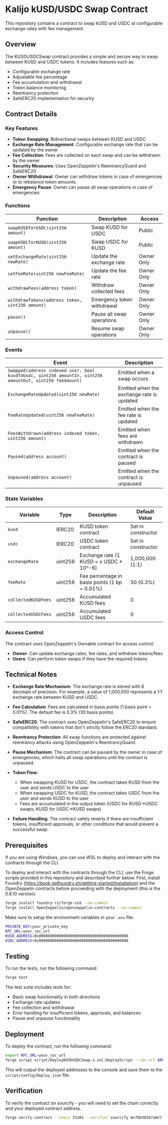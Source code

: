 # Kalijo kUSD/USDC Swap Contract

This repository contains a contract to swap kUSD and USDC at configurable exchange rates with fee management.

## Overview

The KUSDUSDCSwap contract provides a simple and secure way to swap between KUSD and USDC tokens. It includes features such as:

- Configurable exchange rate
- Adjustable fee percentage
- Fee accumulation and withdrawal
- Token balance monitoring
- Reentrancy protection
- SafeERC20 implementation for security

## Contract Details

### Key Features

- **Token Swapping**: Bidirectional swaps between KUSD and USDC
- **Exchange Rate Management**: Configurable exchange rate that can be updated by the owner
- **Fee Collection**: Fees are collected on each swap and can be withdrawn by the owner
- **Security Measures**: Uses OpenZeppelin's ReentrancyGuard and SafeERC20
- **Owner Withdrawal**: Owner can withdraw tokens in case of emergencies or to rebalance token amounts.
- **Emergency Pause**: Owner can pause all swap operations in case of emergencies

### Functions

| Function | Description | Access |
|----------|-------------|--------|
| `swapKUSDforUSDC(uint256 amount)` | Swap KUSD for USDC | Public |
| `swapUSDCforKUSD(uint256 amount)` | Swap USDC for KUSD | Public |
| `setExchangeRate(uint256 newRate)` | Update the exchange rate | Owner Only |
| `setFeeRate(uint256 newFeeRate)` | Update the fee rate | Owner Only |
| `withdrawFees(address token)` | Withdraw collected fees | Owner Only |
| `withdrawTokens(address token, uint256 amount)` | Emergency token withdrawal | Owner Only |
| `pause()` | Pause all swap operations | Owner Only |
| `unpause()` | Resume swap operations | Owner Only |

### Events

| Event | Description |
|-------|-------------|
| `Swapped(address indexed user, bool kusdToUsdc, uint256 amountIn, uint256 amountOut, uint256 feeAmount)` | Emitted when a swap occurs |
| `ExchangeRateUpdated(uint256 newRate)` | Emitted when the exchange rate is updated |
| `FeeRateUpdated(uint256 newFeeRate)` | Emitted when the fee rate is updated |
| `FeesWithdrawn(address indexed token, uint256 amount)` | Emitted when fees are withdrawn |
| `Paused(address account)` | Emitted when the contract is paused |
| `Unpaused(address account)` | Emitted when the contract is unpaused |

### State Variables

| Variable | Type | Description | Default Value |
|----------|------|-------------|---------------|
| `kusd` | IERC20 | KUSD token contract | Set in constructor |
| `usdc` | IERC20 | USDC token contract | Set in constructor |
| `exchangeRate` | uint256 | Exchange rate (1 KUSD = x USDC * 10^-6) | 1,000,000 (1:1) |
| `feeRate` | uint256 | Fee percentage in basis points (1 bp = 0.01%) | 30 (0.3%) |
| `collectedKUSDFees` | uint256 | Accumulated KUSD fees | 0 |
| `collectedUSDCFees` | uint256 | Accumulated USDC fees | 0 |

### Access Control

The contract uses OpenZeppelin's Ownable contract for access control:

- **Owner**: Can update exchange rates, fee rates, and withdraw tokens/fees
- **Users**: Can perform token swaps if they have the required tokens

## Technical Notes

- **Exchange Rate Mechanism**: The exchange rate is stored with 6 decimals of precision. For example, a value of 1,000,000 represents a 1:1 exchange rate between KUSD and USDC.

- **Fee Calculation**: Fees are calculated in basis points (1 basis point = 0.01%). The default fee is 0.3% (30 basis points).

- **SafeERC20**: The contract uses OpenZeppelin's SafeERC20 to ensure compatibility with tokens that don't strictly follow the ERC20 standard.

- **Reentrancy Protection**: All swap functions are protected against reentrancy attacks using OpenZeppelin's ReentrancyGuard.

- **Pause Mechanism**: The contract can be paused by the owner in case of emergencies, which halts all swap operations until the contract is unpaused.

- **Token Flow**:
  - When swapping KUSD for USDC, the contract takes KUSD from the user and sends USDC to the user
  - When swapping USDC for KUSD, the contract takes USDC from the user and sends KUSD to the user
  - Fees are accumulated in the output token (USDC for KUSD→USDC swaps, KUSD for USDC→KUSD swaps)

- **Failure Handling**: The contract safely reverts if there are insufficient tokens, insufficient approvals, or other conditions that would prevent a successful swap.

## Prerequisites

If you are using Windows, you can use WSL to deploy and interact with the contracts through the CLI.

To deploy and interact with the contracts through the CLI, use the Forge scripts provided in this repository and described further below. First, install Foundry (<https://book.getfoundry.sh/getting-started/installation>) and the OpenZeppelin contracts before proceeding with the deployment (this is the 0.8.10 version):

``` bash
forge install foundry-rs/forge-std --no-commit
forge install OpenZeppelin/openzeppelin-contracts --no-commit
```

Make sure to setup the environment variables in your `.env` file:

``` bash
PRIVATE_KEY=your_private_key
RPC_URL=your_rpc_url
KUSD_ADDRESS=0x0000000000000000000000000000000000000000
USDC_ADDRESS=0x0000000000000000000000000000000000000000
```

## Testing

To run the tests, run the following command:

``` bash
forge test
```

The test suite includes tests for:

- Basic swap functionality in both directions
- Exchange rate updates
- Fee collection and withdrawal
- Error handling for insufficient tokens, approvals, and balances
- Pause and unpause functionality

## Deployment

To deploy the contract, run the following command:

``` bash
export RPC_URL=your_rpc_url
forge script script/DeployKUSDUSDCSwap.s.sol:DeployScript --rpc-url $RPC_URL --private-key $PRIVATE_KEY --broadcast --legacy --ffi
```

This will output the deployed addresses to the console and save them to the `script/config/Deploy.json` file.

## Verification

To verify the contract on sourcify - you will need to set the chain correctly and your deployed contract address.

``` bash
forge verify-contract --chain 33101 --verifier sourcify 0x7b038567a8CCfe6adcE0908Da0d46332eE9471aE src/KUSDUSDCSwap.sol:KUSDUSDCSwap
```
